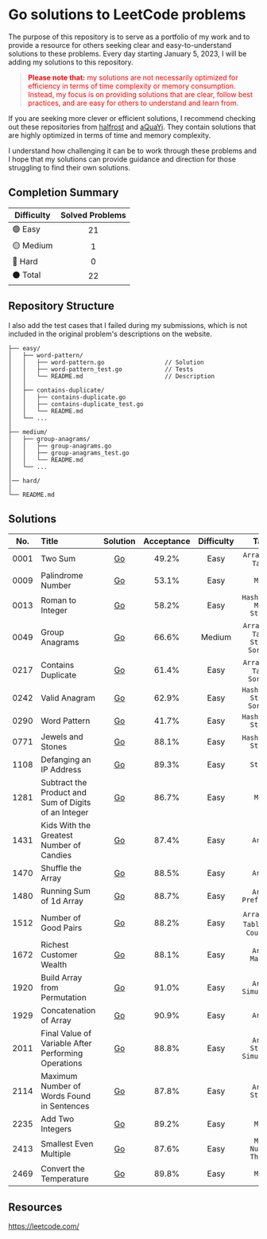 # Go solutions to LeetCode problems

The purpose of this repository is to serve as a portfolio of my work and to provide a resource for others seeking clear and easy-to-understand solutions to these problems. Every day starting January 5, 2023, I will be adding my solutions to this repository.

> <p style = "color:red"><strong>Please note that:</strong> my solutions are not necessarily optimized for efficiency in terms of time complexity or memory consumption. Instead, my focus is on providing solutions that are clear, follow best practices, and are easy for others to understand and learn from.</p>

If you are seeking more clever or efficient solutions, I recommend checking out these repositories from <a href="https://github.com/halfrost/LeetCode-Go" target="_blank">halfrost</a> and <a href="https://github.com/aQuaYi/LeetCode-in-Go" target="_blank">aQuaYi</a>. They contain solutions that are highly optimized in terms of time and memory complexity.

I understand how challenging it can be to work through these problems and I hope that my solutions can provide guidance and direction for those struggling to find their own solutions.

## Completion Summary

| Difficulty             | Solved Problems |
|------------------------|:---------------:|
| :green_circle: Easy    |       21        |
| :yellow_circle: Medium |        1        |
| :red_circle: Hard      |        0        |
| :black_circle: Total   |       22        |

## Repository Structure

I also add the test cases that I failed during my submissions, which is not included in the original problem's descriptions on the website.

```ascii
├── easy/
│   ├── word-pattern/                       
│   │   ├── word-pattern.go                 // Solution
│   │   ├── word-pattern_test.go            // Tests
│   │   └── README.md                       // Description
│   │
│   ├── contains-duplicate/
│   │   ├── contains-duplicate.go
│   │   ├── contains-duplicate_test.go
│   │   └── README.md
│   └── ...
│   
├── medium/
│   ├── group-anagrams/
│   │   ├── group-anagrams.go
│   │   ├── group-anagrams_test.go
│   │   └── README.md
│   └── ...
│  
│── hard/  
│
└── README.md                            
```

## Solutions


| No.  | Title                                                |                            Solution                             | Acceptance | Difficulty |                  Tags                   |
|:----:|:-----------------------------------------------------|:---------------------------------------------------------------:|:----------:|:----------:|:---------------------------------------:|
| 0001 | Two Sum                                              |                       [Go](easy/two-sum)                        |   49.2%    |    Easy    |          `Array` `Hash Table`           |
| 0009 | Palindrome Number                                    |                  [Go](easy/palindrome-number)                   |   53.1%    |    Easy    |                 `Math`                  |
| 0013 | Roman to Integer                                     |                   [Go](easy/roman-to-integer)                   |   58.2%    |    Easy    |      `Hash Table` `Math` `String`       |
| 0049 | Group Anagrams                                       |                   [Go](medium/group-anagrams)                   |   66.6%    |   Medium   | `Array` `Hash Table` `String` `Sorting` |
| 0217 | Contains Duplicate                                   |                  [Go](easy/contains-duplicate)                  |   61.4%    |    Easy    |     `Array` `Hash Table` `Sorting`      |
| 0242 | Valid Anagram                                        |                    [Go](easy/valid-anagram)                     |   62.9%    |    Easy    |     `Hash Table` `String` `Sorting`     |
| 0290 | Word Pattern                                         |                     [Go](easy/word-pattern)                     |   41.7%    |    Easy    |          `Hash Table` `String`          |
| 0771 | Jewels and Stones                                    |                  [Go](easy/jewels-and-stones)                   |   88.1%    |    Easy    |          `Hash Table` `String`          |
| 1108 | Defanging an IP Address                              |               [Go](easy/defanging-an-ip-address)                |   89.3%    |    Easy    |                `String`                 |
| 1281 | Subtract the Product and Sum of Digits of an Integer | [Go](easy/subtract-the-product-and-sum-of-digits-of-an-integer) |   86.7%    |    Easy    |                 `Math`                  |
| 1431 | Kids With the Greatest Number of Candies             |       [Go](easy/kids-with-the-greatest-number-of-candies)       |   87.4%    |    Easy    |                 `Array`                 |
| 1470 | Shuffle the Array                                    |                  [Go](easy/shuffle-the-array)                   |   88.5%    |    Easy    |                 `Array`                 |
| 1480 | Running Sum of 1d Array                              |               [Go](easy/running-sum-of-1d-array)                |   88.7%    |    Easy    |          `Array` `Prefix Sum`           |
| 1512 | Number of Good Pairs                                 |                 [Go](easy/number-of-good-pairs)                 |   88.2%    |    Easy    | `Array` `Hash Table` `Math` `Counting`  |
| 1672 | Richest Customer Wealth                              |               [Go](easy/richest-customer-wealth)                |   88.1%    |    Easy    |            `Array` `Matrix`             |
| 1920 | Build Array from Permutation                         |             [Go](easy/build-array-from-permutation)             |   91.0%    |    Easy    |          `Array` `Simulation`           |
| 1929 | Concatenation of Array                               |                [Go](easy/concatenation-of-array)                |   90.9%    |    Easy    |                 `Array`                 |
| 2011 | Final Value of Variable After Performing Operations  | [Go](easy/final-value-of-variable-after-performing-operations)  |   88.8%    |    Easy    |      `Array` `String` `Simulation`      |
| 2114 | Maximum Number of Words Found in Sentences           |      [Go](easy/maximum-number-of-words-found-in-sentences)      |   87.8%    |    Easy    |            `Array` `String`             |
| 2235 | Add Two Integers                                     |                   [Go](easy/add-two-integers)                   |   89.2%    |    Easy    |                 `Math`                  |
| 2413 | Smallest Even Multiple                               |                [Go](easy/smallest-even-multiple)                |   87.6%    |    Easy    |         `Math` `Number Theory`          |
| 2469 | Convert the Temperature                              |               [Go](easy/convert-the-temperature)                |   89.8%    |    Easy    |                 `Math`                  |



## Resources

https://leetcode.com/